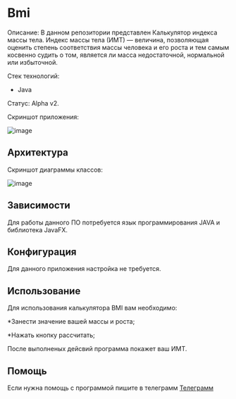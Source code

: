 # Bmi
Описание: В данном репозитории представлен Калькулятор индекса массы тела. Индекс массы тела (ИМТ) — величина, позволяющая оценить степень соответствия массы человека и его роста и тем самым косвенно судить о том, является ли масса недостаточной, нормальной или избыточной.   

Стек технологий:
* Java
  
Статус: Alpha v2.

Скриншот приложения:

![image](https://github.com/ZXCpikachu/Bmi/assets/144129320/26dc1632-56b5-4ad9-86c1-a8dc62c57d93)

## Архитектура

Скриншот диаграммы классов:

![image](https://github.com/ZXCpikachu/Bmi/assets/144129320/de016e25-4817-4b1c-8f67-7343852391f3)

## Зависимости

Для работы данного ПО потребуется язык программирования JAVA и библиотека JavaFX.

## Конфигурация
Для данного приложения настройка не требуется.

## Использование 

Для использования калькулятора BMI вам необходимо:

*Занести значение вашей массы и роста;

*Нажать кнопку рассчитать;

После выполненых дейсвий программа покажет ваш ИМТ.

## Помощь

Если нужна помощь с программой пишите в телеграмм [Телеграмм](https://t.me/Nazerika)






